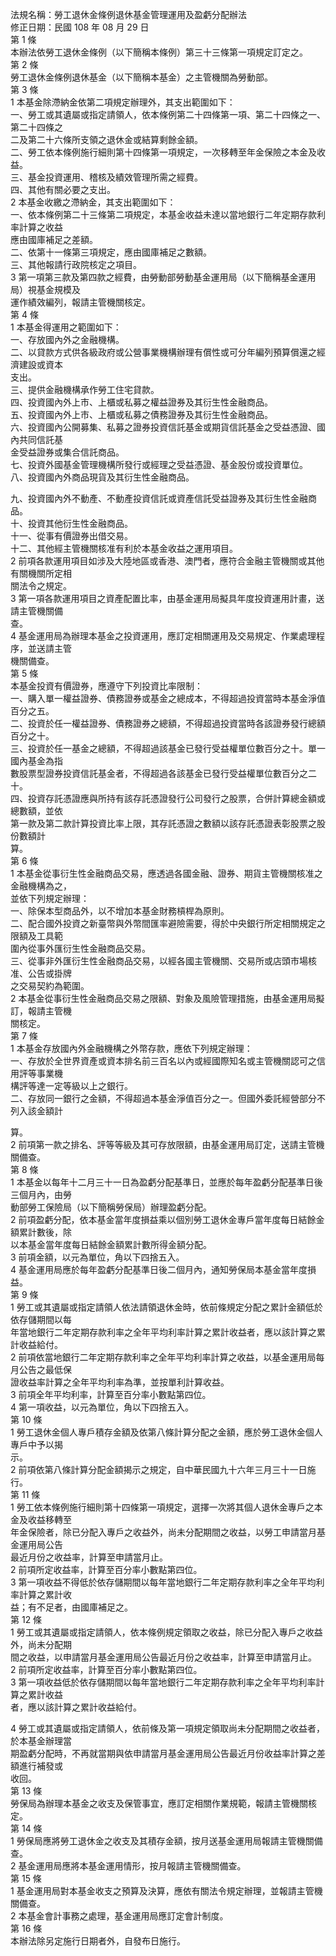 法規名稱：勞工退休金條例退休基金管理運用及盈虧分配辦法  
修正日期：民國 108 年 08 月 29 日  
第 1 條  
本辦法依勞工退休金條例（以下簡稱本條例）第三十三條第一項規定訂定之。  
第 2 條  
勞工退休金條例退休基金（以下簡稱本基金）之主管機關為勞動部。  
第 3 條  
1 本基金除滯納金依第二項規定辦理外，其支出範圍如下：  
一、勞工或其遺屬或指定請領人，依本條例第二十四條第一項、第二十四條之一、第二十四條之  
二及第二十六條所支領之退休金或結算剩餘金額。  
二、勞工依本條例施行細則第十四條第一項規定，一次移轉至年金保險之本金及收益。  
三、基金投資運用、稽核及績效管理所需之經費。  
四、其他有關必要之支出。  
2 本基金收繳之滯納金，其支出範圍如下：  
一、依本條例第二十三條第二項規定，本基金收益未達以當地銀行二年定期存款利率計算之收益  
應由國庫補足之差額。  
二、依第十一條第三項規定，應由國庫補足之數額。  
三、其他報請行政院核定之項目。  
3 第一項第三款及第四款之經費，由勞動部勞動基金運用局（以下簡稱基金運用局）視基金規模及  
運作績效編列，報請主管機關核定。  
第 4 條  
1 本基金得運用之範圍如下：  
一、存放國內外之金融機構。  
二、以貸款方式供各級政府或公營事業機構辦理有償性或可分年編列預算償還之經濟建設或資本  
支出。  
三、提供金融機構承作勞工住宅貸款。  
四、投資國內外上市、上櫃或私募之權益證券及其衍生性金融商品。  
五、投資國內外上市、上櫃或私募之債務證券及其衍生性金融商品。  
六、投資國內公開募集、私募之證券投資信託基金或期貨信託基金之受益憑證、國內共同信託基  
金受益證券或集合信託商品。  
七、投資外國基金管理機構所發行或經理之受益憑證、基金股份或投資單位。  
八、投資國內外商品現貨及其衍生性金融商品。  


九、投資國內外不動產、不動產投資信託或資產信託受益證券及其衍生性金融商品。  
十、投資其他衍生性金融商品。  
十一、從事有價證券出借交易。  
十二、其他經主管機關核准有利於本基金收益之運用項目。  
2 前項各款運用項目如涉及大陸地區或香港、澳門者，應符合金融主管機關或其他有關機關所定相  
關法令之規定。  
3 第一項各款運用項目之資產配置比率，由基金運用局擬具年度投資運用計畫，送請主管機關備  
查。  
4 基金運用局為辦理本基金之投資運用，應訂定相關運用及交易規定、作業處理程序，並送請主管  
機關備查。  
第 5 條  
本基金投資有價證券，應遵守下列投資比率限制：  
一、購入單一權益證券、債務證券或基金之總成本，不得超過投資當時本基金淨值百分之五。  
二、投資於任一權益證券、債務證券之總額，不得超過投資當時各該證券發行總額百分之十。  
三、投資於任一基金之總額，不得超過該基金已發行受益權單位數百分之十。單一國內基金為指  
數股票型證券投資信託基金者，不得超過各該基金已發行受益權單位數百分之二十。  
四、投資存託憑證應與所持有該存託憑證發行公司發行之股票，合併計算總金額或總數額，並依  
第一款及第二款計算投資比率上限，其存託憑證之數額以該存託憑證表彰股票之股份數額計  
算。  
第 6 條  
1 本基金從事衍生性金融商品交易，應透過各國金融、證券、期貨主管機關核准之金融機構為之，  
並依下列規定辦理：  
一、除保本型商品外，以不增加本基金財務槓桿為原則。  
二、配合國外投資之新臺幣與外幣間匯率避險需要，得於中央銀行所定相關規定之限額及工具範  
圍內從事外匯衍生性金融商品交易。  
三、從事非外匯衍生性金融商品交易，以經各國主管機關、交易所或店頭市場核准、公告或掛牌  
之交易契約為範圍。  
2 本基金從事衍生性金融商品交易之限額、對象及風險管理措施，由基金運用局擬訂，報請主管機  
關核定。  
第 7 條  
1 本基金存放國內外金融機構之外幣存款，應依下列規定辦理：  
一、存放於全世界資產或資本排名前三百名以內或經國際知名或主管機關認可之信用評等事業機  
構評等達一定等級以上之銀行。  
二、存放同一銀行之金額，不得超過本基金淨值百分之一。但國外委託經營部分不列入該金額計  


算。  
2 前項第一款之排名、評等等級及其可存放限額，由基金運用局訂定，送請主管機關備查。  
第 8 條  
1 本基金以每年十二月三十一日為盈虧分配基準日，並應於每年盈虧分配基準日後三個月內，由勞  
動部勞工保險局（以下簡稱勞保局）辦理盈虧分配。  
2 前項盈虧分配，依本基金當年度損益乘以個別勞工退休金專戶當年度每日結餘金額累計數後，除  
以本基金當年度每日結餘金額累計數所得金額分配。  
3 前項金額，以元為單位，角以下四捨五入。  
4 基金運用局應於每年盈虧分配基準日後二個月內，通知勞保局本基金當年度損益。  
第 9 條  
1 勞工或其遺屬或指定請領人依法請領退休金時，依前條規定分配之累計金額低於依存儲期間以每  
年當地銀行二年定期存款利率之全年平均利率計算之累計收益者，應以該計算之累計收益給付。  
2 前項依當地銀行二年定期存款利率之全年平均利率計算之收益，以基金運用局每月公告之最低保  
證收益率計算之全年平均利率為準，並按單利計算收益。  
3 前項全年平均利率，計算至百分率小數點第四位。  
4 第一項收益，以元為單位，角以下四捨五入。  
第 10 條  
1 勞工退休金個人專戶積存金額及依第八條計算分配之金額，應於勞工退休金個人專戶中予以揭  
示。  
2 前項依第八條計算分配金額揭示之規定，自中華民國九十六年三月三十一日施行。  
第 11 條  
1 勞工依本條例施行細則第十四條第一項規定，選擇一次將其個人退休金專戶之本金及收益移轉至  
年金保險者，除已分配入專戶之收益外，尚未分配期間之收益，以勞工申請當月基金運用局公告  
最近月份之收益率，計算至申請當月止。  
2 前項所定收益率，計算至百分率小數點第四位。  
3 第一項收益不得低於依存儲期間以每年當地銀行二年定期存款利率之全年平均利率計算之累計收  
益；有不足者，由國庫補足之。  
第 12 條  
1 勞工或其遺屬或指定請領人，依本條例規定領取之收益，除已分配入專戶之收益外，尚未分配期  
間之收益，以申請當月基金運用局公告最近月份之收益率，計算至申請當月止。  
2 前項所定收益率，計算至百分率小數點第四位。  
3 第一項收益低於依存儲期間以每年當地銀行二年定期存款利率之全年平均利率計算之累計收益  
者，應以該計算之累計收益給付。  


4 勞工或其遺屬或指定請領人，依前條及第一項規定領取尚未分配期間之收益者，於本基金辦理當  
期盈虧分配時，不再就當期與依申請當月基金運用局公告最近月份收益率計算之差額進行補發或  
收回。  
第 13 條  
勞保局為辦理本基金之收支及保管事宜，應訂定相關作業規範，報請主管機關核定。  
第 14 條  
1 勞保局應將勞工退休金之收支及其積存金額，按月送基金運用局報請主管機關備查。  
2 基金運用局應將本基金運用情形，按月報請主管機關備查。  
第 15 條  
1 基金運用局對本基金收支之預算及決算，應依有關法令規定辦理，並報請主管機關備查。  
2 本基金會計事務之處理，基金運用局應訂定會計制度。  
第 16 條  
本辦法除另定施行日期者外，自發布日施行。  


